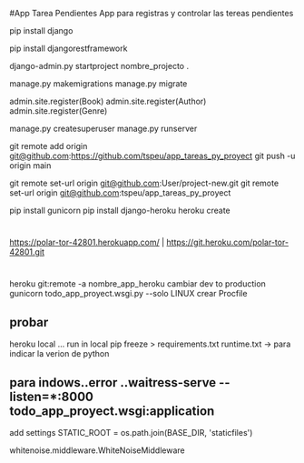 #App Tarea Pendientes
App para registras y controlar las tereas pendientes



pip install django

pip install djangorestframework

django-admin.py startproject nombre_projecto .

manage.py makemigrations
manage.py migrate

admin.site.register(Book)
admin.site.register(Author)
admin.site.register(Genre)

manage.py createsuperuser
manage.py runserver
  
git remote add origin git@github.com:https://github.com/tspeu/app_tareas_py_proyect
git push -u origin main   

git remote set-url origin git@github.com:User/project-new.git
git remote set-url origin git@github.com:tspeu/app_tareas_py_proyect

pip install gunicorn
pip install django-heroku
heroku create
#
https://polar-tor-42801.herokuapp.com/ | https://git.heroku.com/polar-tor-42801.git
#
heroku git:remote -a nombre_app_heroku
cambiar dev to production
gunicorn todo_app_proyect.wsgi.py --solo LINUX
crear Procfile
## probar 
heroku local  ... run in local
 pip freeze > requirements.txt
 runtime.txt -> para indicar la verion de python
## para indows..error ..waitress-serve --listen=*:8000 todo_app_proyect.wsgi:application
add settings
STATIC_ROOT = os.path.join(BASE_DIR, 'staticfiles')

whitenoise.middleware.WhiteNoiseMiddleware